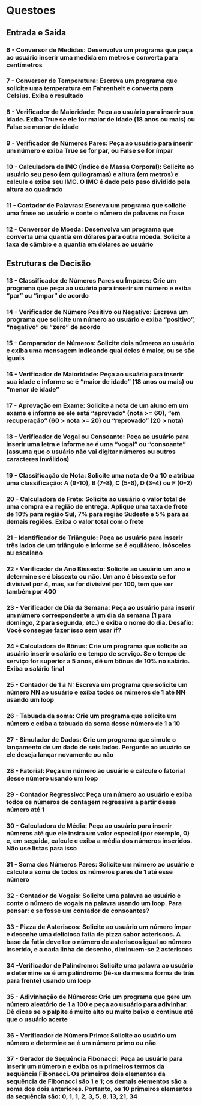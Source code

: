 # Questoes

## Entrada e Saida

### 6 - Conversor de Medidas: Desenvolva um programa que peça ao usuário inserir uma medida em metros e converta para centímetros

### 7 - Conversor de Temperatura: Escreva um programa que solicite uma temperatura em Fahrenheit e converta para Celsius. Exiba o resultado

### 8 - Verificador de Maioridade: Peça ao usuário para inserir sua idade. Exiba True se ele for maior de idade (18 anos ou mais) ou False se menor de idade

### 9 - Verificador de Números Pares: Peça ao usuário para inserir um número e exiba True se for par, ou False se for ímpar

### 10 - Calculadora de IMC (Índice de Massa Corporal): Solicite ao usuário seu peso (em quilogramas) e altura (em metros) e calcule e exiba seu IMC. O IMC é dado pelo peso dividido pela altura ao quadrado

### 11 - Contador de Palavras: Escreva um programa que solicite uma frase ao usuário e conte o número de palavras na frase

### 12 - Conversor de Moeda: Desenvolva um programa que converta uma quantia em dólares para outra moeda. Solicite a taxa de câmbio e a quantia em dólares ao usuário

## Estruturas de Decisão

### 13 - Classificador de Números Pares ou Ímpares: Crie um programa que peça ao usuário para inserir um número e exiba “par” ou “ímpar” de acordo

### 14 - Verificador de Número Positivo ou Negativo: Escreva um programa que solicite um número ao usuário e exiba “positivo”, “negativo” ou “zero” de acordo

### 15 - Comparador de Números: Solicite dois números ao usuário e exiba uma mensagem indicando qual deles é maior, ou se são iguais

### 16 - Verificador de Maioridade: Peça ao usuário para inserir sua idade e informe se é “maior de idade” (18 anos ou mais) ou “menor de idade”

### 17 - Aprovação em Exame: Solicite a nota de um aluno em um exame e informe se ele está “aprovado” (nota >= 60), “em recuperação” (60 > nota >= 20) ou “reprovado” (20 > nota)

### 18 - Verificador de Vogal ou Consoante: Peça ao usuário para inserir uma letra e informe se é uma “vogal” ou “consoante” (assuma que o usuário não vai digitar números ou outros caracteres inválidos)

### 19 - Classificação de Nota: Solicite uma nota de 0 a 10 e atribua uma classificação: A (9-10), B (7-8), C (5-6), D (3-4) ou F (0-2)

### 20 - Calculadora de Frete: Solicite ao usuário o valor total de uma compra e a região de entrega. Aplique uma taxa de frete de 10% para região Sul, 7% para região Sudeste e 5% para as demais regiões. Exiba o valor total com o frete

### 21 - Identificador de Triângulo: Peça ao usuário para inserir três lados de um triângulo e informe se é equilátero, isósceles ou escaleno

### 22 - Verificador de Ano Bissexto: Solicite ao usuário um ano e determine se é bissexto ou não. Um ano é bissexto se for divisível por 4, mas, se for divisível por 100, tem que ser também por 400

### 23 - Verificador de Dia da Semana: Peça ao usuário para inserir um número correspondente a um dia da semana (1 para domingo, 2 para segunda, etc.) e exiba o nome do dia. Desafio: Você consegue fazer isso sem usar if?

### 24 - Calculadora de Bônus: Crie um programa que solicite ao usuário inserir o salário e o tempo de serviço. Se o tempo de serviço for superior a 5 anos, dê um bônus de 10% no salário. Exiba o salário final

### 25 - Contador de 1 a N: Escreva um programa que solicite um número NN ao usuário e exiba todos os números de 1 até NN usando um loop

### 26 - Tabuada da soma: Crie um programa que solicite um número e exiba a tabuada da soma desse número de 1 a 10

### 27 - Simulador de Dados: Crie um programa que simule o lançamento de um dado de seis lados. Pergunte ao usuário se ele deseja lançar novamente ou não

### 28 - Fatorial: Peça um número ao usuário e calcule o fatorial desse número usando um loop

### 29 - Contador Regressivo: Peça um número ao usuário e exiba todos os números de contagem regressiva a partir desse número até 1

### 30 - Calculadora de Média: Peça ao usuário para inserir números até que ele insira um valor especial (por exemplo, 0) e, em seguida, calcule e exiba a média dos números inseridos. Não use listas para isso

### 31 - Soma dos Números Pares: Solicite um número ao usuário e calcule a soma de todos os números pares de 1 até esse número

### 32 - Contador de Vogais: Solicite uma palavra ao usuário e conte o número de vogais na palavra usando um loop. Para pensar: e se fosse um contador de consoantes?

### 33 - Pizza de Asteriscos: Solicite ao usuário um número ímpar e desenhe uma deliciosa fatia de pizza sabor asteriscos. A base da fatia deve ter o número de asteriscos igual ao número inserido, e a cada linha do desenho, diminuem-se 2 asteriscos

### 34 -Verificador de Palíndromo: Solicite uma palavra ao usuário e determine se é um palíndromo (lê-se da mesma forma de trás para frente) usando um loop

### 35 - Adivinhação de Números: Crie um programa que gere um número aleatório de 1 a 100 e peça ao usuário para adivinhar. Dê dicas se o palpite é muito alto ou muito baixo e continue até que o usuário acerte

### 36 - Verificador de Número Primo: Solicite ao usuário um número e determine se é um número primo ou não

### 37 - Gerador de Sequência Fibonacci: Peça ao usuário para inserir um número n e exiba os n primeiros termos da sequência Fibonacci. Os primeiros dois elementos da sequência de Fibonacci são 1 e 1; os demais elementos são a soma dos dois anteriores. Portanto, os 10 primeiros elementos da sequência são:  0, 1, 1, 2, 3, 5, 8, 13, 21, 34
